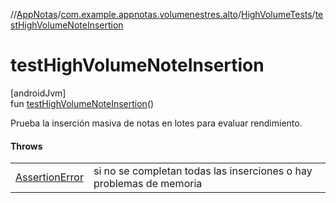 //[AppNotas](../../../index.md)/[com.example.appnotas.volumenestres.alto](../index.md)/[HighVolumeTests](index.md)/[testHighVolumeNoteInsertion](test-high-volume-note-insertion.md)

# testHighVolumeNoteInsertion

[androidJvm]\
fun [testHighVolumeNoteInsertion](test-high-volume-note-insertion.md)()

Prueba la inserción masiva de notas en lotes para evaluar rendimiento.

#### Throws

| | |
|---|---|
| [AssertionError](https://developer.android.com/reference/kotlin/java/lang/AssertionError.html) | si no se completan todas las inserciones o hay problemas de memoria |
